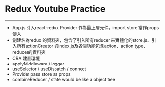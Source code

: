 # Redux Youtube Practice
---
* App.js 引入react-redux Provider 作為最上層元件，import store 當作props 傳入
* 創建名為redux 的資料夾，包含了引入所有reducer 來實體化的store.js、引入所有actionCreator 的index.js及各個功能包含action、action type、reducer的資料夾
* CRA 建置環境
* applyMiddleware / logger
* useSelector / useDispatch / connect
* Provider pass store as props
* combineReducer / state would be like a object tree 
